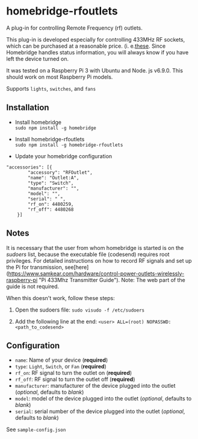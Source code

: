 # homebridge-rfoutlets
A plug-in for controlling Remote Frequency (rf) outlets.

This plug-in is developed especially for controlling 433MHz RF sockets, which can be purchased at a reasonable price. (i. e.[these](https://www.amazon.de/Brennenstuhl-Funkschalt-Set-Funksteckdosen-Innenbereich-Kindersicherung/dp/B001AX8QUM "Brennenstuhl Wireless Outlets"). Since Homebridge handles status information, you will always know if you have left the device turned on.

It was tested on a Raspberry Pi 3 with Ubuntu and Node. js v6.9.0. This should work on most Raspberry Pi models.

Supports ```lights```, ```switches```, and ```fans```

## Installation

- Install homebridge  
`sudo npm install -g homebridge`

- Install homebridge-rfoutlets  
`sudo npm install -g homebridge-rfoutlets`

- Update your homebridge configuration
```
"accessories": [{
        "accessory": "RFOutlet",
        "name": "Outlet:A",
        "type": "Switch",
        "manufacturer": "",
        "model": "",
        "serial": " ",
        "rf_on": 4480259,
        "rf_off": 4480268
    }]
```

## Notes

It is necessary that the user from whom homebridge is started is on the *sudoers* list, because the executable file (codesend) requires root privileges.
For detailed instructions on how to record RF signals and set up the Pi for transmission, see[here] (https://www.samkear.com/hardware/control-power-outlets-wirelessly-raspberry-pi "Pi 433Mhz Transmitter Guide"). Note: The web part of the guide is not required.

When this doesn't work, follow these steps:

1. Open the sudoers file:
```sudo visudo -f /etc/sudoers```

2. Add the following line at the end:
```<user> ALL=(root) NOPASSWD: <path_to_codesend>```


## Configuration

- ```name```: Name of your device (**required**)
- ```type```: `Light`, `Switch`, or `Fan` (**required**)
- ```rf_on```: RF signal to turn the outlet on (**required**)
- ```rf_off```: RF signal to turn the outlet off (**required**)
- ```manufacturer```: manufacturer of the device plugged into the outlet (*optional*, defaults to *blank*)
- ```model```: model of the device plugged into the outlet (*optional*, defaults to *blank*)
- ```serial```: serial number of the device plugged into the outlet (*optional*, defaults to *blank*)


See `sample-config.json`
